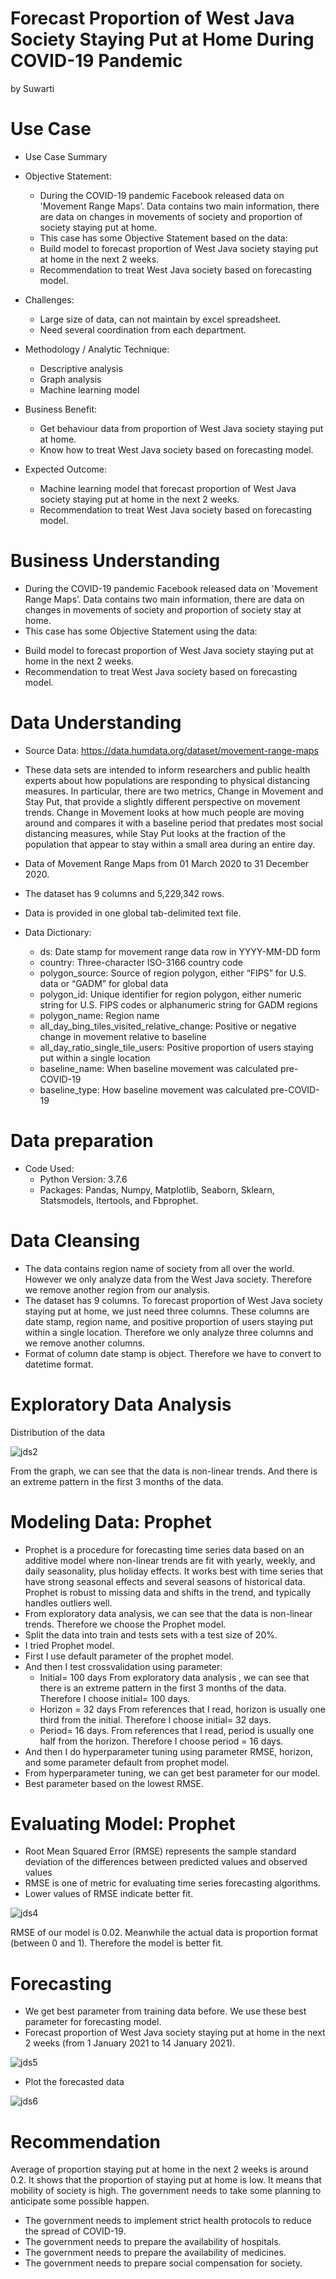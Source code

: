 # Forecast Proportion of West Java Society Staying Put at Home During COVID-19 Pandemic

by Suwarti

# Use Case

- Use Case Summary
- Objective Statement:
  * During the COVID-19 pandemic Facebook released data on 'Movement Range Maps’. Data contains two main information, there are data on changes in movements of society and proportion of society staying put at home. 
  * This case has some Objective Statement based on the data:
   * Build model to forecast proportion of West Java society staying put at home in the next 2 weeks.
   * Recommendation to treat West Java society based on forecasting model.

- Challenges:
  * Large size of data, can not maintain by excel spreadsheet.
  * Need several coordination from each department.

- Methodology / Analytic Technique:
  * Descriptive analysis
  * Graph analysis
  * Machine learning model

- Business Benefit:
  * Get behaviour data from proportion of West Java society staying put at home.
  * Know how to treat West Java society based on forecasting model.

- Expected Outcome:
  * Machine learning model that forecast proportion of West Java society staying put at home in the next 2 weeks.
  * Recommendation to treat West Java society based on forecasting model.
  
 # Business Understanding

- During the COVID-19 pandemic Facebook released data on 'Movement Range Maps’. Data contains two main information, there are data on changes in movements of society and proportion of society stay at home. 
- This case has some Objective Statement using the data:
 * Build model to forecast proportion of West Java society staying put at home in the next 2 weeks.
 * Recommendation to treat West Java society based on forecasting model.
 
# Data Understanding

- Source Data: https://data.humdata.org/dataset/movement-range-maps
- These data sets are intended to inform researchers and public health experts about how populations are responding to physical distancing measures. In particular, there are two metrics, Change in Movement and Stay Put, that provide a slightly different perspective on movement trends. Change in Movement looks at how much people are moving around and compares it with a baseline period that predates most social distancing measures, while Stay Put looks at the fraction of the population that appear to stay within a small area during an entire day.
- Data of Movement Range Maps from 01 March 2020 to 31 December 2020.
- The dataset has 9 columns and 5,229,342 rows.
- Data is provided in one global tab-delimited text file. 	

- Data Dictionary:
  * ds: Date stamp for movement range data row in YYYY-MM-DD form
  * country: Three-character ISO-3166 country code
  * polygon_source: Source of region polygon, either “FIPS” for U.S. data or “GADM” for global data
  * polygon_id: Unique identifier for region polygon, either numeric string for U.S. FIPS codes or alphanumeric string for GADM regions
  * polygon_name: Region name
  * all_day_bing_tiles_visited_relative_change: Positive or negative change in movement relative to baseline
  * all_day_ratio_single_tile_users: Positive proportion of users staying put within a single location
  * baseline_name: When baseline movement was calculated pre-COVID-19
  * baseline_type: How baseline movement was calculated pre-COVID-19

# Data preparation
- Code Used:
  * Python Version: 3.7.6
  * Packages: Pandas, Numpy, Matplotlib, Seaborn, Sklearn, Statsmodels, Itertools, and Fbprophet.

# Data Cleansing 
- The data contains region name of society from all over the world. However we only analyze data from the West Java society. Therefore we remove another region from our analysis.
- The dataset has 9 columns. To forecast proportion of West Java society staying put at home, we just need three columns. These columns are date stamp, region name, and positive proportion of users staying put within a single location. Therefore we only analyze three columns and we remove another columns.
- Format of column date stamp is object. Therefore we have to convert to datetime format.

# Exploratory Data Analysis 
Distribution of the data

![jds2](https://user-images.githubusercontent.com/75175081/131247362-4326f8d7-a456-4e64-8f22-5e5517023734.png)

From the graph, we can see that the data is non-linear trends. And there is an extreme pattern in the first 3 months of the data.

# Modeling Data: Prophet

- Prophet is a procedure for forecasting time series data based on an additive model where non-linear trends are fit with yearly, weekly, and daily seasonality, plus holiday effects. It works best with time series that have strong seasonal effects and several seasons of historical data. Prophet is robust to missing data and shifts in the trend, and typically handles outliers well.
- From exploratory data analysis, we can see that the data is non-linear trends. Therefore we choose the Prophet model.
- Split the data into train and tests sets with a test size of 20%.
- I tried Prophet model.
- First I use default parameter of the prophet model.
- And then I test crossvalidation using parameter:
  * Initial= 100 days
From exploratory data analysis , we can see that there is an extreme pattern in the first 3 months of the data. Therefore I choose initial= 100 days.
  * Horizon = 32 days
From references that I read, horizon is usually one third from the initial. Therefore I choose initial= 32 days.
  * Period= 16 days.
From references that I read, period is usually one half from the horizon. Therefore I choose period = 16 days.
- And then I do hyperparameter tuning using parameter RMSE, horizon, and some parameter default from prophet model.
- From hyperparameter tuning, we can get best parameter for our model.
- Best  parameter based on the lowest RMSE.

# Evaluating Model: Prophet

- Root Mean Squared Error (RMSE) represents the sample standard deviation of the differences between predicted values and observed values
- RMSE is one of metric for evaluating time series forecasting algorithms.  
- Lower values of RMSE indicate better fit.

![jds4](https://user-images.githubusercontent.com/75175081/131247549-a45a28fe-d22f-457b-a48a-ab81a3d70534.png)

RMSE of our model is 0.02. Meanwhile the actual data is proportion format (between 0 and 1). Therefore the model is better fit.

# Forecasting
- We get best parameter from training data before. We use these best parameter for forecasting model.
- Forecast proportion of West Java society staying put at home in the next 2 weeks 
(from 1 January 2021 to 14 January 2021). 

![jds5](https://user-images.githubusercontent.com/75175081/131247638-9af3ac99-349e-452b-b691-317977d45c58.png)

- Plot the forecasted data 

![jds6](https://user-images.githubusercontent.com/75175081/131247671-619aff08-036d-411d-a7f7-bd5493530363.png)

# Recommendation

Average of proportion staying put at home in the next 2 weeks is around 0.2. It shows that the proportion of staying put at home is low. It means that mobility of society is high. The government needs to take some planning to anticipate some possible happen.
- The government needs to implement strict health protocols to reduce the spread of COVID-19.
- The government needs to prepare the availability of hospitals.
- The government needs to prepare the availability of medicines.
- The government needs to prepare social compensation for society.




